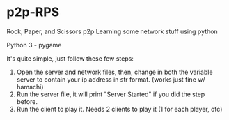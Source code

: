 # p2p-RPS
Rock, Paper, and Scissors p2p
Learning some network stuff using python

Python 3 - pygame

It's quite simple, just follow these few steps:
1. Open the server and network files, then, change in both the variable server to contain your ip address in str format.
(works just fine w/ hamachi)
2. Run the server file, it will print "Server Started" if you did the step before.
3. Run the client to play it.
Needs 2 clients to play it (1 for each player, ofc)
